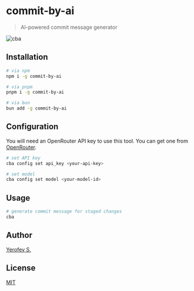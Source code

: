 # commit-by-ai

> AI-powered commit message generator

![cba](https://i.imgur.com/Ca2k2Lp.png)

## Installation

```bash
# via npm
npm i -g commit-by-ai

# via pnpm
pnpm i -g commit-by-ai

# via bun
bun add -g commit-by-ai
```

## Configuration

You will need an OpenRouter API key to use this tool. You can get one from [OpenRouter](https://openrouter.ai/).

```bash
# set API key
cba config set api_key <your-api-key>

# set model
cba config set model <your-model-id>
```

## Usage

```bash
# generate commit message for staged changes
cba
```

## Author

[Yerofey S.](https://github.com/yerofey)

## License

[MIT](https://github.com/yerofey/commit-by-ai/blob/master/LICENSE)
